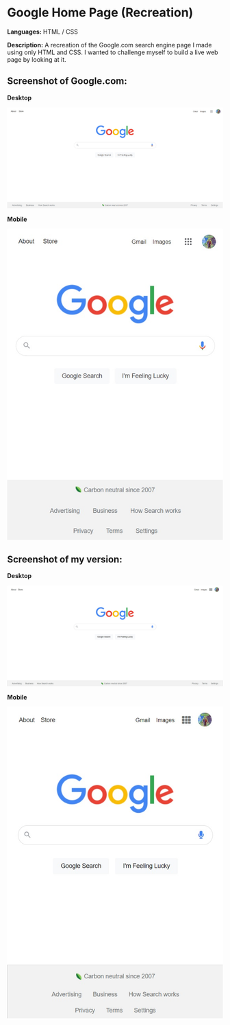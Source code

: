# Google Home Page (Recreation)
**Languages:** HTML / CSS

**Description:** A recreation of the Google.com search engine page I made using only HTML and CSS. I wanted to challenge myself to build a live web page by looking at it.

## Screenshot of Google.com:

**Desktop**

![](imgs/Screenshot-of-Google.jpg)

**Mobile**

![](imgs/Screenshot-of-Google-Mobile.jpg)

## Screenshot of my version:

**Desktop**

![](imgs/Pat-Kelly-Version-Screenshot.jpg)

**Mobile**

![](imgs/Pat-Kelly-Version-Screenshot-Mobile.jpg)
